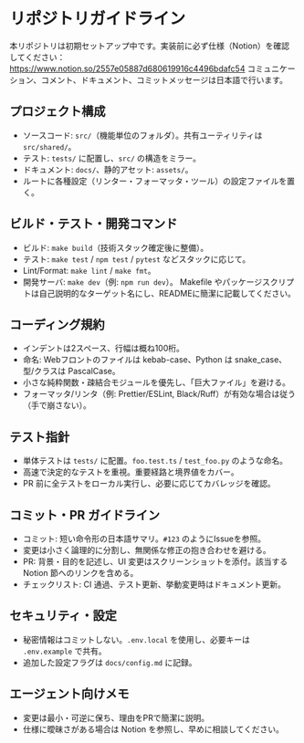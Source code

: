 # リポジトリガイドライン

本リポジトリは初期セットアップ中です。実装前に必ず仕様（Notion）を確認してください：
https://www.notion.so/2557e05887d680619916c4496bdafc54
コミュニケーション、コメント、ドキュメント、コミットメッセージは日本語で行います。

## プロジェクト構成
- ソースコード: `src/`（機能単位のフォルダ）。共有ユーティリティは `src/shared/`。
- テスト: `tests/` に配置し、`src/` の構造をミラー。
- ドキュメント: `docs/`、静的アセット: `assets/`。
- ルートに各種設定（リンター・フォーマッタ・ツール）の設定ファイルを置く。

## ビルド・テスト・開発コマンド
- ビルド: `make build`（技術スタック確定後に整備）。
- テスト: `make test` / `npm test` / `pytest` などスタックに応じて。
- Lint/Format: `make lint` / `make fmt`。
- 開発サーバ: `make dev`（例: `npm run dev`）。
Makefile やパッケージスクリプトは自己説明的なターゲット名にし、READMEに簡潔に記載してください。

## コーディング規約
- インデントは2スペース、行幅は概ね100桁。
- 命名: Webフロントのファイルは kebab-case、Python は snake_case、型/クラスは PascalCase。
- 小さな純粋関数・疎結合モジュールを優先し、「巨大ファイル」を避ける。
- フォーマッタ/リンタ（例: Prettier/ESLint, Black/Ruff）が有効な場合は従う（手で崩さない）。

## テスト指針
- 単体テストは `tests/` に配置。`foo.test.ts` / `test_foo.py` のような命名。
- 高速で決定的なテストを重視。重要経路と境界値をカバー。
- PR 前に全テストをローカル実行し、必要に応じてカバレッジを確認。

## コミット・PR ガイドライン
- コミット: 短い命令形の日本語サマリ。`#123` のようにIssueを参照。
- 変更は小さく論理的に分割し、無関係な修正の抱き合わせを避ける。
- PR: 背景・目的を記述し、UI 変更はスクリーンショットを添付。該当する Notion 節へのリンクを含める。
- チェックリスト: CI 通過、テスト更新、挙動変更時はドキュメント更新。

## セキュリティ・設定
- 秘密情報はコミットしない。`.env.local` を使用し、必要キーは `.env.example` で共有。
- 追加した設定フラグは `docs/config.md` に記録。

## エージェント向けメモ
- 変更は最小・可逆に保ち、理由をPRで簡潔に説明。
- 仕様に曖昧さがある場合は Notion を参照し、早めに相談してください。
